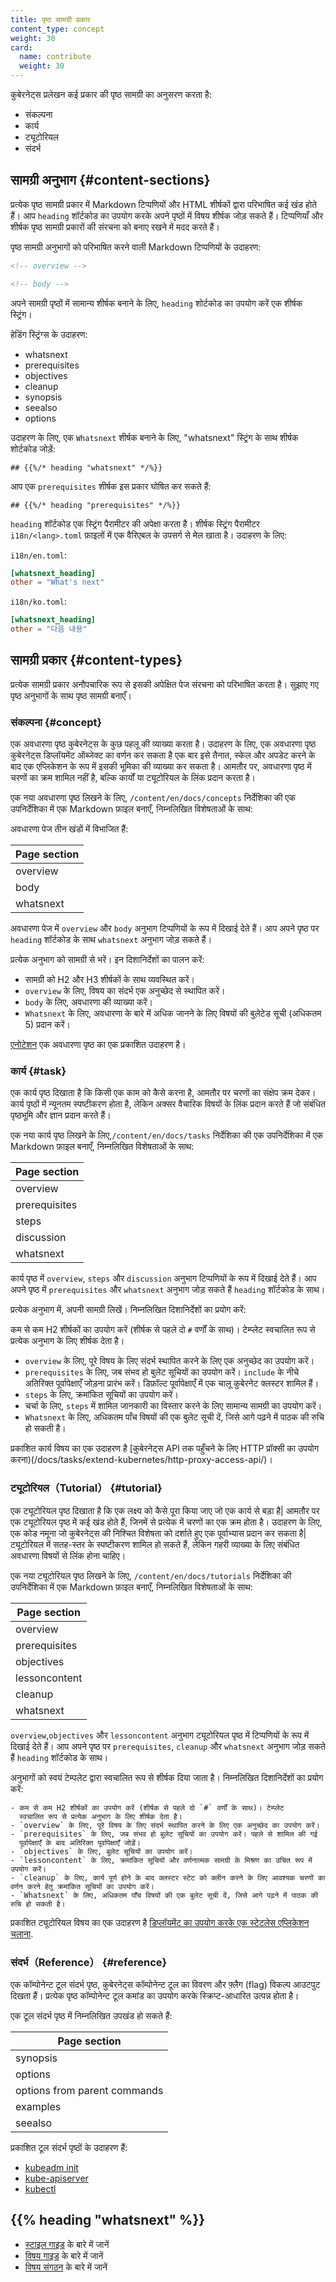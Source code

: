 ```yaml
---
title: पृष्ठ सामग्री प्रकार
content_type: concept
weight: 30
card:
  name: contribute
  weight: 30
---
```


<!-- overview -->

कुबेरनेट्स प्रलेखन कई प्रकार की पृष्ठ सामग्री का अनुसरण करता है:

- संकल्पना
- कार्य
- ट्यूटोरियल
- संदर्भ

<!-- body -->

## सामग्री अनुभाग {#content-sections}

प्रत्येक पृष्ठ सामग्री प्रकार में Markdown टिप्पणियों और HTML शीर्षकों 
द्वारा परिभाषित कई खंड होते हैं। आप `heading` शॉर्टकोड का उपयोग करके अपने पृष्ठों
में विषय शीर्षक जोड़ सकते हैं। टिप्पणियाँ और शीर्षक पृष्ठ सामग्री प्रकारों की संरचना 
को बनाए रखने में मदद करते हैं।

पृष्ठ सामग्री अनुभागों को परिभाषित करने वाली Markdown टिप्पणियों के उदाहरण:

```markdown
<!-- overview -->
```

```markdown
<!-- body -->
```

अपने सामग्री पृष्ठों में सामान्य शीर्षक बनाने के लिए, `heading` शोर्टकोड का उपयोग करें
एक शीर्षक स्ट्रिंग।

हेडिंग स्ट्रिंग्स के उदाहरण:

- whatsnext
- prerequisites
- objectives
- cleanup
- synopsis
- seealso
- options

उदाहरण के लिए, एक `Whatsnext` शीर्षक बनाने के लिए, "whatsnext" स्ट्रिंग के साथ शीर्षक शोर्टकोड जोड़ें:

```none
## {{%/* heading "whatsnext" */%}}
```

आप एक `prerequisites` शीर्षक इस प्रकार घोषित कर सकते हैं:

```none
## {{%/* heading "prerequisites" */%}}
```

`heading` शॉर्टकोड एक स्ट्रिंग पैरामीटर की अपेक्षा करता है।
शीर्षक स्ट्रिंग पैरामीटर `i18n/<lang>.toml` फ़ाइलों में एक वैरिएबल के उपसर्ग से मेल खाता है।
उदाहरण के लिए:

`i18n/en.toml`:

```toml
[whatsnext_heading]
other = "What's next"
```

`i18n/ko.toml`:

```toml
[whatsnext_heading]
other = "다음 내용"
```

## सामग्री प्रकार {#content-types}

प्रत्येक सामग्री प्रकार अनौपचारिक रूप से इसकी अपेक्षित पेज संरचना को परिभाषित करता है।
सुझाए गए पृष्ठ अनुभागों के साथ पृष्ठ सामग्री बनाएँ।

### संकल्पना {#concept}

एक अवधारणा पृष्ठ कुबेरनेट्स के कुछ पहलू की व्याख्या करता है। उदाहरण के लिए, एक अवधारणा
पृष्ठ कुबेरनेट्स डिप्लॉयमेंट ऑब्जेक्ट का वर्णन कर सकता है एक बार इसे तैनात, स्केल और अपडेट करने के बाद
एक एप्लिकेशन के रूप में इसकी भूमिका की व्याख्या कर सकता है। आमतौर पर, अवधारणा
पृष्ठ में चरणों का क्रम शामिल नहीं है, बल्कि कार्यों या ट्यूटोरियल के लिंक प्रदान करता है।

एक नया अवधारणा पृष्ठ लिखने के लिए, `/content/en/docs/concepts` निर्देशिका की एक उपनिर्देशिका में
एक Markdown फ़ाइल बनाएँ, निम्नलिखित विशेषताओं के साथ:

अवधारणा पेज तीन खंडों में विभाजित हैं:

| Page section  |
|---------------|
| overview      |
| body          |
| whatsnext     |

अवधारणा पेज में `overview` और `body` अनुभाग टिप्पणियों के रूप में दिखाई देते हैं।
आप अपने पृष्ठ पर `heading` शॉर्टकोड के साथ `whatsnext` अनुभाग जोड़ सकते हैं।

प्रत्येक अनुभाग को सामग्री से भरें। इन दिशानिर्देशों का पालन करें:

- सामग्री को H2 और H3 शीर्षकों के साथ व्यवस्थित करें।
- `overview` के लिए, विषय का संदर्भ एक अनुच्छेद से स्थापित करें।
- `body` के लिए, अवधारणा की व्याख्या करें।
- `Whatsnext` के लिए, अवधारणा के बारे में अधिक जानने के लिए विषयों की बुलेटेड सूची (अधिकतम 5) प्रदान करें।

[एनोटेशन](/docs/concepts/overview/working-with-objects/annotations/) एक अवधारणा पृष्ठ का एक प्रकाशित उदाहरण है।

### कार्य {#task}

एक कार्य पृष्ठ दिखाता है कि किसी एक काम को कैसे करना है, आमतौर पर चरणों का
संक्षेप क्रम देकर। कार्य पृष्ठों में न्यूनतम स्पष्टीकरण होता है, लेकिन अक्सर वैचारिक विषयों के
लिंक प्रदान करते हैं जो संबंधित पृष्ठभूमि और ज्ञान प्रदान करते हैं।

एक नया कार्य पृष्ठ लिखने के लिए,`/content/en/docs/tasks` निर्देशिका की एक उपनिर्देशिका
में एक Markdown फ़ाइल बनाएँ, निम्नलिखित विशेषताओं के साथ:

| Page section  |
|---------------|
| overview      |
| prerequisites |
| steps         |
| discussion    |
| whatsnext     |

कार्य पृष्ठ में `overview`, `steps` और `discussion` अनुभाग टिप्पणियों के रूप में दिखाई देते हैं।
आप अपने पृष्ठ में `prerequisites` और `whatsnext` अनुभाग जोड़ सकते हैं `heading`
शॉर्टकोड के साथ।

प्रत्येक अनुभाग में, अपनी सामग्री लिखें। निम्नलिखित दिशानिर्देशों का प्रयोग करें:

कम से कम H2 शीर्षकों का उपयोग करें (शीर्षक से पहले दो `#` वर्णों के साथ)। टेम्प्लेट
  स्वचालित रूप से प्रत्येक अनुभाग के लिए शीर्षक देता है।
- `overview` के लिए, पूरे विषय के लिए संदर्भ स्थापित करने के लिए एक अनुच्छेद का उपयोग करें।
- `prerequisites` के लिए, जब संभव हो बुलेट सूचियों का उपयोग करें। `include` के नीचे अतिरिक्त पूर्वापेक्षाएँ जोड़ना प्रारंभ करें। डिफ़ॉल्ट पूर्वापेक्षाएँ में एक चालू कुबेरनेट क्लस्टर शामिल हैं।
- `steps` के लिए, क्रमांकित सूचियों का उपयोग करें।
- चर्चा के लिए, `steps` में शामिल जानकारी का विस्तार करने के लिए सामान्य सामग्री 
  का उपयोग करें।
- `Whatsnext` के लिए, अधिकतम पाँच विषयों की एक बुलेट सूची दें, जिसे आगे पढ़ने में पाठक की रुचि हो सकती है।


प्रकाशित कार्य विषय का एक उदाहरण है [कुबेरनेट्स API तक पहुँचने के लिए HTTP प्रॉक्सी का उपयोग करना)(/docs/tasks/extend-kubernetes/http-proxy-access-api/)।

### ट्यूटोरियल（Tutorial） {#tutorial}

एक ट्यूटोरियल पृष्ठ दिखाता है कि एक लक्ष्य को कैसे पूरा किया जाए जो एक कार्य से बड़ा है|
आमतौर पर एक ट्यूटोरियल पृष्ठ में कई खंड होते हैं, जिनमें से प्रत्येक में चरणों का एक क्रम होता है।
उदाहरण के लिए, एक कोड नमूना जो कुबेरनेट्स की निश्चित विशेषता को दर्शाते हुए एक पूर्वाभ्यास प्रदान कर सकता है| 
ट्यूटोरियल में सतह-स्तर के स्पष्टीकरण शामिल हो सकते हैं, लेकिन गहरी व्याख्या के लिए संबंधित अवधारणा विषयों से लिंक होना चाहिए।

एक नया ट्यूटोरियल पृष्ठ लिखने के लिए, `/content/en/docs/tutorials` निर्देशिका की उपनिर्देशिका में
एक Markdown फ़ाइल बनाएँ, निम्नलिखित विशेषताओं के साथ:

| Page section  |
|---------------|
| overview      |
| prerequisites |
| objectives    |
| lessoncontent |
| cleanup       |
| whatsnext     |

`overview`,`objectives` और `lessoncontent` अनुभाग ट्यूटोरियल पृष्ठ में टिप्पणियों के रूप में दिखाई देते हैं।
आप अपने पृष्ठ पर `prerequisites`, `cleanup` और `whatsnext` अनुभाग जोड़ सकते हैं
`heading` शॉर्टकोड के साथ।

अनुभागों को स्वयं टेम्पलेट द्वारा स्वचालित रूप से शीर्षक दिया जाता है।
निम्नलिखित दिशानिर्देशों का प्रयोग करें:
	
	- कम से कम H2 शीर्षकों का उपयोग करें (शीर्षक से पहले दो `#` वर्णों के साथ)। टेम्प्लेट
	  स्वचालित रूप से प्रत्येक अनुभाग के लिए शीर्षक देता है।
	- `overview` के लिए, पूरे विषय के लिए संदर्भ स्थापित करने के लिए एक अनुच्छेद का उपयोग करें।
	- `prerequisites` के लिए, जब संभव हो बुलेट सूचियों का उपयोग करें। पहले से शामिल की गई
	  पूर्वापेक्षाएँ के बाद अतिरिक्त पूर्वापेक्षाएँ जोड़ें।
	- `objectives` के लिए, बुलेट सूचियों का उपयोग करें।
	- `lessoncontent` के लिए, क्रमांकित सूचियों और वर्णनात्मक सामग्री के मिश्रण का उचित रूप में उपयोग करें।
	- `cleanup` के लिए, कार्य पूर्ण होने के बाद क्लस्टर स्टेट को क्लीन करने के लिए आवश्यक चरणों का वर्णन करने हेतु क्रमांकित सूचियों का उपयोग करें।
	- `Whatsnext` के लिए, अधिकतम पाँच विषयों की एक बुलेट सूची दें, जिसे आगे पढ़ने में पाठक की रुचि हो सकती है।

प्रकाशित ट्यूटोरियल विषय का एक उदाहरण है
[डिप्लॉयमेंट का उपयोग करके एक स्टेटलेस एप्लिकेशन चलाना](/docs/tasks/run-application/run-stateless-application-deployment/).

### संदर्भ（Reference） {#reference}

एक कॉम्पोनेन्ट टूल संदर्भ पृष्ठ, कुबेरनेट्स कॉम्पोनेन्ट टूल का विवरण और फ़्लैग (flag) विकल्प आउटपुट दिखता हैं। 
प्रत्येक पृष्ठ कॉम्पोनेन्ट टूल कमांड का उपयोग करके स्क्रिप्ट-आधारित उत्पन्न होता है।

एक टूल संदर्भ पृष्ठ में निम्नलिखित उपखंड हो सकते हैं:

| Page section                 |
|------------------------------|
| synopsis                     |
| options                      |
| options from parent commands |
| examples                     |
| seealso                      |

प्रकाशित टूल संदर्भ पृष्ठों के उदाहरण हैं:

- [kubeadm init](/docs/reference/setup-tools/kubeadm/kubeadm-init/)
- [kube-apiserver](/docs/reference/command-line-tools-reference/kube-apiserver/)
- [kubectl](/docs/reference/kubectl/kubectl/)

## {{% heading "whatsnext" %}}

- [स्टाइल गाइड](/docs/contribute/style/style-guide/) के बारे में जानें
- [विषय गाइड](/docs/contribute/style/content-guide/) के बारे में जानें
- [विषय संगठन](/docs/contribute/style/content-organization/) के बारे में जानें
